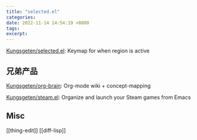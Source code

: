 ```yaml
---
title: "selected.el"
categories: 
date: 2022-11-14 14:54:19 +0800
tags: 
excerpt: 
---
```


[Kungsgeten/selected.el](https://github.com/Kungsgeten/selected.el): Keymap for when region is active


## 兄弟产品


[Kungsgeten/org-brain](https://github.com/Kungsgeten/org-brain): Org-mode wiki + concept-mapping

[Kungsgeten/steam.el](https://github.com/Kungsgeten/steam.el): Organize and launch your Steam games from Emacs




## Misc

[[thing-edit]]
[[diff-lisp]]
